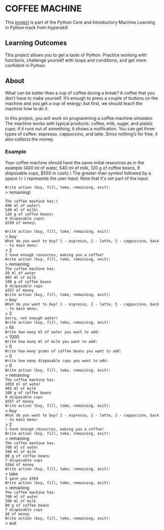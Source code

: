 # COFFEE MACHINE

This [project](https://hyperskill.org/projects/68) is part of the Python Core and Introductory Machine Learning in Python track from Hyperskill

## Learning Outcomes

This project allows you to get a taste of Python. Practice working with functions, challenge yourself with loops and conditions, and get more confident in Python.

## About
What can be better than a cup of coffee during a break? A coffee that you don’t have to make yourself. It’s enough to press a couple of buttons on the machine and you get a cup of energy; but first, we should teach the machine how to do it. 

In this project, you will work on programming a coffee machine simulator. The machine works with typical products: coffee, milk, sugar, and plastic cups; if it runs out of something, it shows a notification. You can get three types of coffee: espresso, cappuccino, and latte. Since nothing’s for free, it also collects the money.

### Example
Your coffee machine should have the same initial resources as in the example (400 ml of water, 540 ml of milk, 120 g of coffee beans, 9 disposable cups, $550 in cash).\ 
The greater-than symbol followed by a space (> ) represents the user input. Note that it's not part of the input.

`Write action (buy, fill, take, remaining, exit):`\
\> remaining\
```
The coffee machine has:\
400 ml of water\
540 ml of milk\
120 g of coffee beans\
9 disposable cups\
$550 of money\
```
`Write action (buy, fill, take, remaining, exit):`\
\> buy\
`What do you want to buy? 1 - espresso, 2 - latte, 3 - cappuccino, back - to main menu:`\
\> 2\
`I have enough resources, making you a coffee!`\
`Write action (buy, fill, take, remaining, exit):`\
\> remaining\
`The coffee machine has:`\
`50 ml of water`\
`465 ml of milk`\
`100 g of coffee beans`\
`8 disposable cups`\
`$557 of money`\
`Write action (buy, fill, take, remaining, exit):`\
\> buy\
`What do you want to buy? 1 - espresso, 2 - latte, 3 - cappuccino, back - to main menu:`\
\> 2\
`Sorry, not enough water!`\
`Write action (buy, fill, take, remaining, exit):`\
\> fill\
`Write how many ml of water you want to add:`\
\> 1000\
`Write how many ml of milk you want to add:`\
\> 0\
`Write how many grams of coffee beans you want to add:`\
\> 0\
`Write how many disposable cups you want to add:`\
\> 0\
`Write action (buy, fill, take, remaining, exit):`\
\> remaining\
`The coffee machine has:`\
`1050 ml of water`\
`465 ml of milk`\
`100 g of coffee beans`\
`8 disposable cups`\
`$557 of money`\
`Write action (buy, fill, take, remaining, exit):`\
\> buy\
`What do you want to buy? 1 - espresso, 2 - latte, 3 - cappuccino, back - to main menu:`\
\> 2\
`I have enough resources, making you a coffee!`\
`Write action (buy, fill, take, remaining, exit):`\
\> remaining\
`The coffee machine has:`\
`700 ml of water`\
`390 ml of milk`\
`80 g of coffee beans`\
`7 disposable cups`\
`$564 of money`\
`Write action (buy, fill, take, remaining, exit):`\
\> take\
`I gave you $564`\
`Write action (buy, fill, take, remaining, exit):`\
\> remaining\
`The coffee machine has:`\
`700 ml of water`\
`390 ml of milk`\
`80 g of coffee beans`\
`7 disposable cups`\
`$0 of money`\
`Write action (buy, fill, take, remaining, exit):`\
\> exit